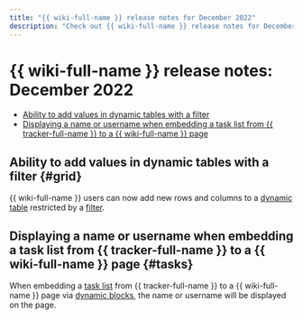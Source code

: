 ```yaml
---
title: "{{ wiki-full-name }} release notes for December 2022"
description: "Check out {{ wiki-full-name }} release notes for December 2022."
---
```


# {{ wiki-full-name }} release notes: December 2022

* [Ability to add values in dynamic tables with a filter](#grid)
* [Displaying a name or username when embedding a task list from {{ tracker-full-name }} to a {{ wiki-full-name }} page](#tasks)

## Ability to add values in dynamic tables with a filter {#grid}

{{ wiki-full-name }} users can now add new rows and columns to a [dynamic table](../create-grid.md) restricted by a [filter](../edit-grid-wysiwyg.md#filter).

## Displaying a name or username when embedding a task list from {{ tracker-full-name }} to a {{ wiki-full-name }} page {#tasks}

When embedding a [task list](../actions/tracker.md#ticket-list) from {{ tracker-full-name }} to a {{ wiki-full-name }} page via [dynamic blocks](../actions.md), the name or username will be displayed on the page.
